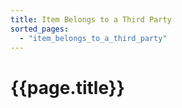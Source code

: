 ```yaml
---
title: Item Belongs to a Third Party
sorted_pages:
  - "item_belongs_to_a_third_party"
---
```

# {{page.title}}
